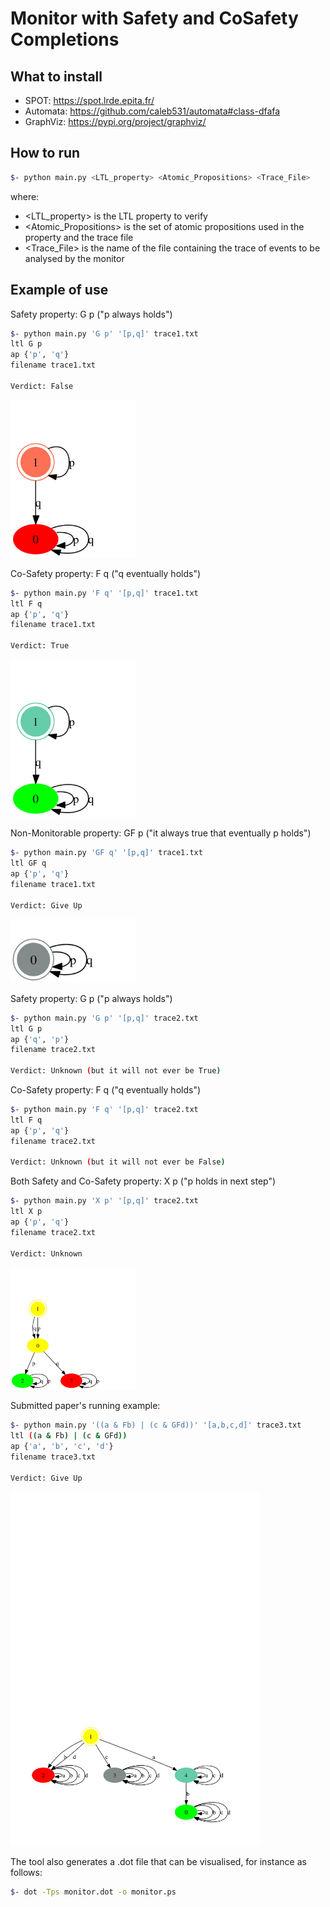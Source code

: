 # Monitor with Safety and CoSafety Completions

## What to install
- SPOT: https://spot.lrde.epita.fr/
- Automata: https://github.com/caleb531/automata#class-dfafa
- GraphViz: https://pypi.org/project/graphviz/

## How to run

```bash
$- python main.py <LTL_property> <Atomic_Propositions> <Trace_File>
```

where:
- <LTL_property> is the LTL property to verify
- <Atomic_Propositions> is the set of atomic propositions used in the property and the trace file
- <Trace_File> is the name of the file containing the trace of events to be analysed by the monitor

## Example of use

Safety property: G p ("p always holds")
```bash
$- python main.py 'G p' '[p,q]' trace1.txt
ltl G p
ap {'p', 'q'}
filename trace1.txt

Verdict: False
```
<img src="https://github.com/AngeloFerrando/MonitorWithSafetyAndCoSafetyCompletions/blob/main/img/Gp.jpg" width="200px">

Co-Safety property: F q ("q eventually holds")
```bash
$- python main.py 'F q' '[p,q]' trace1.txt
ltl F q
ap {'p', 'q'}
filename trace1.txt

Verdict: True
```
<img src="https://github.com/AngeloFerrando/MonitorWithSafetyAndCoSafetyCompletions/blob/main/img/Fq.jpg" width="200px">

Non-Monitorable property: GF p ("it always true that eventually p holds")
```bash
$- python main.py 'GF q' '[p,q]' trace1.txt
ltl GF q
ap {'p', 'q'}
filename trace1.txt

Verdict: Give Up
```
<img src="https://github.com/AngeloFerrando/MonitorWithSafetyAndCoSafetyCompletions/blob/main/img/GFp.jpg" width="200px">

Safety property: G p ("p always holds")
```bash
$- python main.py 'G p' '[p,q]' trace2.txt
ltl G p
ap {'q', 'p'}
filename trace2.txt

Verdict: Unknown (but it will not ever be True)
```

Co-Safety property: F q ("q eventually holds")
```bash
$- python main.py 'F q' '[p,q]' trace2.txt
ltl F q
ap {'p', 'q'}
filename trace2.txt

Verdict: Unknown (but it will not ever be False)
```

Both Safety and Co-Safety property: X p ("p holds in next step")
```bash
$- python main.py 'X p' '[p,q]' trace2.txt
ltl X p
ap {'p', 'q'}
filename trace2.txt

Verdict: Unknown
```
<img src="https://github.com/AngeloFerrando/MonitorWithSafetyAndCoSafetyCompletions/blob/main/img/Xp.jpg" width="200px">

Submitted paper's running example: 
```bash
$- python main.py '((a & Fb) | (c & GFd))' '[a,b,c,d]' trace3.txt
ltl ((a & Fb) | (c & GFd))
ap {'a', 'b', 'c', 'd'}
filename trace3.txt

Verdict: Give Up
```
<img src="https://github.com/AngeloFerrando/MonitorWithSafetyAndCoSafetyCompletions/blob/main/img/PaperProperty.jpg" width="400px">

The tool also generates a .dot file that can be visualised, for instance as follows:
```bash
$- dot -Tps monitor.dot -o monitor.ps
```
